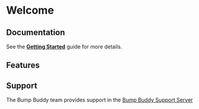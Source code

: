 # Welcome

## Documentation

See the **[Getting Started](/getting-started)** guide for more details.

## Features

## Support

The Bump Buddy team provides support in the [Bump Buddy Support Server](https://discord.gg/RFMkhhx)